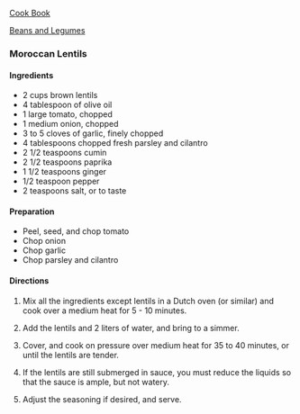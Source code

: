 [Cook Book]()  

[Beans and Legumes]()  

### Moroccan Lentils  

#### Ingredients  

* 2 cups brown lentils  
* 4 tablespoon of olive oil  
* 1 large tomato, chopped  
* 1 medium onion, chopped  
* 3 to 5 cloves of garlic, finely chopped  
* 4 tablespoons chopped fresh parsley and cilantro  
* 2 1/2 teaspoons cumin  
* 2 1/2 teaspoons paprika  
* 1 1/2 teaspoons ginger  
* 1/2 teaspoon pepper  
* 2 teaspoons salt, or to taste  

#### Preparation  

* Peel, seed, and chop tomato  
* Chop onion  
* Chop garlic  
* Chop parsley and cilantro  

#### Directions  

1. Mix all the ingredients except lentils in a Dutch oven (or similar) and cook over a medium heat for 5 - 10 minutes.

2. Add the lentils and 2 liters of water, and bring to a simmer. 

3. Cover, and cook on pressure over medium heat for 35 to 40 minutes, or until the lentils are tender. 

4. If the lentils are still submerged in sauce, you must reduce the liquids so that the sauce is ample, but not watery. 

5. Adjust the seasoning if desired, and serve.
